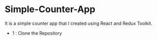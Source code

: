 # Simple-Counter-App
It is a simple counter app that I created using React and Redux Toolkit. 

* 1 : Clone the Repository 

